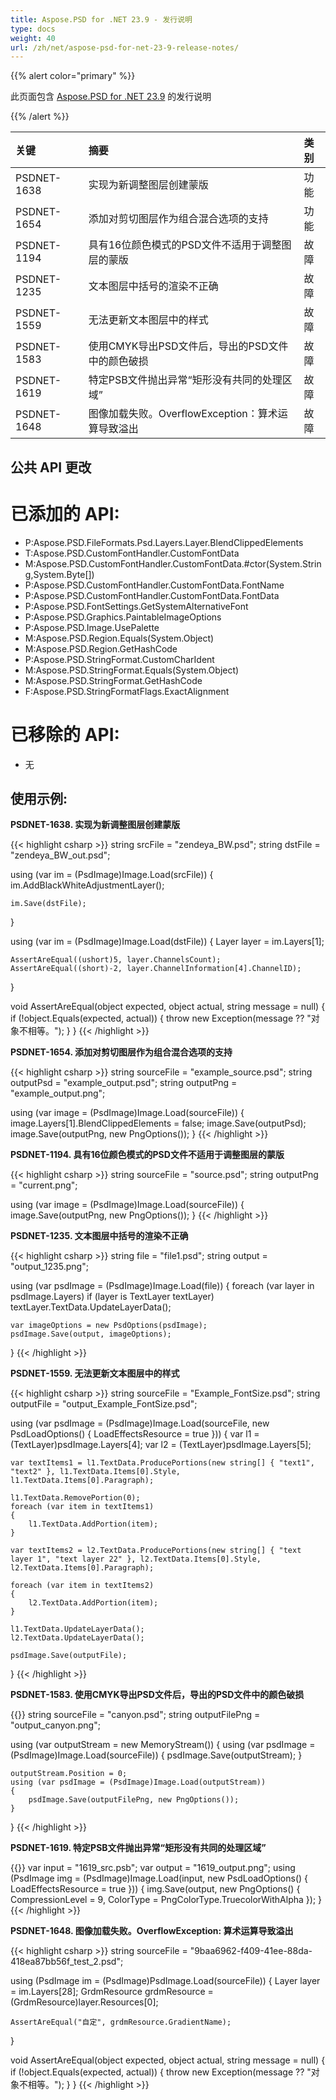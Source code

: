 ```yaml
---
title: Aspose.PSD for .NET 23.9 - 发行说明
type: docs
weight: 40
url: /zh/net/aspose-psd-for-net-23-9-release-notes/
---
```


{{% alert color="primary" %}}

此页面包含 [Aspose.PSD for .NET 23.9](https://www.nuget.org/packages/Aspose.PSD/) 的发行说明

{{% /alert %}}

| **关键**     | **摘要**                                                                                                                | **类别** |
|:------------|:---------------------------------------------------------------------------------------------------------------------------|:--------|
| PSDNET-1638 | 实现为新调整图层创建蒙版                                                                       | 功能 |
| PSDNET-1654 | 添加对剪切图层作为组合混合选项的支持                                                               | 功能 |
| PSDNET-1194 | 具有16位颜色模式的PSD文件不适用于调整图层的蒙版                                                   | 故障 |
| PSDNET-1235 | 文本图层中括号的渲染不正确                                                                      | 故障 |
| PSDNET-1559 | 无法更新文本图层中的样式                                                                       | 故障 |
| PSDNET-1583 | 使用CMYK导出PSD文件后，导出的PSD文件中的颜色破损                                                 | 故障 |
| PSDNET-1619 | 特定PSB文件抛出异常“矩形没有共同的处理区域”                                                     | 故障 |
| PSDNET-1648 | 图像加载失败。OverflowException：算术运算导致溢出                                            | 故障 |


## **公共 API 更改**
# **已添加的 API:**
- P:Aspose.PSD.FileFormats.Psd.Layers.Layer.BlendClippedElements
- T:Aspose.PSD.CustomFontHandler.CustomFontData
- M:Aspose.PSD.CustomFontHandler.CustomFontData.#ctor(System.String,System.Byte[])
- P:Aspose.PSD.CustomFontHandler.CustomFontData.FontName
- P:Aspose.PSD.CustomFontHandler.CustomFontData.FontData
- P:Aspose.PSD.FontSettings.GetSystemAlternativeFont
- P:Aspose.PSD.Graphics.PaintableImageOptions
- P:Aspose.PSD.Image.UsePalette
- M:Aspose.PSD.Region.Equals(System.Object)
- M:Aspose.PSD.Region.GetHashCode
- P:Aspose.PSD.StringFormat.CustomCharIdent
- M:Aspose.PSD.StringFormat.Equals(System.Object)
- M:Aspose.PSD.StringFormat.GetHashCode
- F:Aspose.PSD.StringFormatFlags.ExactAlignment


# **已移除的 API:**
- 无


## **使用示例:**

**PSDNET-1638. 实现为新调整图层创建蒙版**

{{< highlight csharp >}}
string srcFile = "zendeya_BW.psd";
string dstFile = "zendeya_BW_out.psd";

using (var im = (PsdImage)Image.Load(srcFile))
{
    im.AddBlackWhiteAdjustmentLayer();

    im.Save(dstFile);
}

using (var im = (PsdImage)Image.Load(dstFile))
{
    Layer layer = im.Layers[1];

    AssertAreEqual((ushort)5, layer.ChannelsCount);
    AssertAreEqual((short)-2, layer.ChannelInformation[4].ChannelID);
}

void AssertAreEqual(object expected, object actual, string message = null)
{
    if (!object.Equals(expected, actual))
    {
        throw new Exception(message ?? "对象不相等。");
    }
}
{{< /highlight >}}

**PSDNET-1654. 添加对剪切图层作为组合混合选项的支持**

{{< highlight csharp >}}
string sourceFile = "example_source.psd";
string outputPsd = "example_output.psd";
string outputPng = "example_output.png";

using (var image = (PsdImage)Image.Load(sourceFile))
{
    image.Layers[1].BlendClippedElements = false;
    image.Save(outputPsd);
    image.Save(outputPng, new PngOptions());
}
{{< /highlight >}}

**PSDNET-1194. 具有16位颜色模式的PSD文件不适用于调整图层的蒙版**

{{< highlight csharp >}}
string sourceFile = "source.psd";
string outputPng = "current.png";

using (var image = (PsdImage)Image.Load(sourceFile))
{
    image.Save(outputPng, new PngOptions());
}
{{< /highlight >}}

**PSDNET-1235. 文本图层中括号的渲染不正确**

{{< highlight csharp >}}
string file = "file1.psd";
string output = "output_1235.png";

using (var psdImage = (PsdImage)Image.Load(file))
{
    foreach (var layer in psdImage.Layers)
    if (layer is TextLayer textLayer)
    textLayer.TextData.UpdateLayerData();

    var imageOptions = new PsdOptions(psdImage);
    psdImage.Save(output, imageOptions);
}
{{< /highlight >}}

**PSDNET-1559. 无法更新文本图层中的样式**

{{< highlight csharp >}}
string sourceFile = "Example_FontSize.psd";
string outputFile = "output_Example_FontSize.psd";

using (var psdImage = (PsdImage)Image.Load(sourceFile, new PsdLoadOptions() { LoadEffectsResource = true }))
{
    var l1 = (TextLayer)psdImage.Layers[4];
    var l2 = (TextLayer)psdImage.Layers[5];

    var textItems1 = l1.TextData.ProducePortions(new string[] { "text1", "text2" }, l1.TextData.Items[0].Style, l1.TextData.Items[0].Paragraph);

    l1.TextData.RemovePortion(0);
    foreach (var item in textItems1)
    {
        l1.TextData.AddPortion(item);
    }

    var textItems2 = l2.TextData.ProducePortions(new string[] { "text layer 1", "text layer 22" }, l2.TextData.Items[0].Style, l2.TextData.Items[0].Paragraph);

    foreach (var item in textItems2)
    {
        l2.TextData.AddPortion(item);
    }

    l1.TextData.UpdateLayerData();
    l2.TextData.UpdateLayerData();

    psdImage.Save(outputFile);
}
{{< /highlight >}}

**PSDNET-1583. 使用CMYK导出PSD文件后，导出的PSD文件中的颜色破损**

{{<highlight csharp >}}
string sourceFile = "canyon.psd";
string outputFilePng = "output_canyon.png";

using (var outputStream = new MemoryStream())
{
    using (var psdImage = (PsdImage)Image.Load(sourceFile))
    {
        psdImage.Save(outputStream);
    }

    outputStream.Position = 0;
    using (var psdImage = (PsdImage)Image.Load(outputStream))
    {
        psdImage.Save(outputFilePng, new PngOptions());
    }
}
{{< /highlight >}}

**PSDNET-1619. 特定PSB文件抛出异常“矩形没有共同的处理区域”**

{{<highlight csharp >}}
var input = "1619_src.psb";
var output = "1619_output.png";
using (PsdImage img = (PsdImage)Image.Load(input, new PsdLoadOptions() { LoadEffectsResource = true }))
{
    img.Save(output,
    new PngOptions() { CompressionLevel = 9, ColorType = PngColorType.TruecolorWithAlpha });
}
{{< /highlight >}}

**PSDNET-1648. 图像加载失败。OverflowException: 算术运算导致溢出**

{{< highlight csharp >}}
string sourceFile = "9baa6962-f409-41ee-88da-418ea87bb56f_test_2.psd";

using (PsdImage im = (PsdImage)PsdImage.Load(sourceFile))
{
    Layer layer = im.Layers[28];
    GrdmResource grdmResource = (GrdmResource)layer.Resources[0];

    AssertAreEqual("自定", grdmResource.GradientName);
}

void AssertAreEqual(object expected, object actual, string message = null)
{
    if (!object.Equals(expected, actual))
    {
        throw new Exception(message ?? "对象不相等。");
    }
}
{{< /highlight >}}
